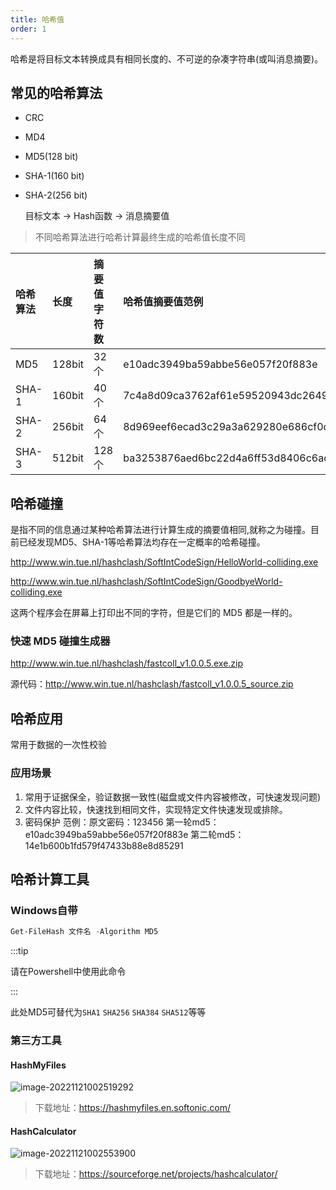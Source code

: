 ```yaml
---
title: 哈希值
order: 1
---
```




哈希是将目标文本转换成具有相同长度的、不可逆的杂凑字符串(或叫消息摘要)。

## 常见的哈希算法

- CRC

- MD4

- MD5(128 bit)

- SHA-1(160 bit)

- SHA-2(256 bit)

  目标文本 → Hash函数 → 消息摘要值

> 不同哈希算法进行哈希计算最终生成的哈希值长度不同

| 哈希算法 | 长度   | 摘要值字符数 | 哈希值摘要值范例                                             |
| :------- | :----- | :----------- | :----------------------------------------------------------- |
| MD5      | 128bit | 32个         | e10adc3949ba59abbe56e057f20f883e                             |
| SHA-1    | 160bit | 40个         | 7c4a8d09ca3762af61e59520943dc26494f8941b                     |
| SHA-2    | 256bit | 64个         | 8d969eef6ecad3c29a3a629280e686cf0c3f5d5a86aff3ca12020c923adc6c92 |
| SHA-3    | 512bit | 128个        | ba3253876aed6bc22d4a6ff53d8406c6ad864195ed144ab5c87621b6c233b548baeae6956df346ec8c17f5ea10f35ee3cbc514797ed7ddd3145464e2a0bab413 |

## 哈希碰撞

是指不同的信息通过某种哈希算法进行计算生成的摘要值相同,就称之为碰撞。目前已经发现MD5、SHA-1等哈希算法均存在一定概率的哈希碰撞。

http://www.win.tue.nl/hashclash/SoftIntCodeSign/HelloWorld-colliding.exe

http://www.win.tue.nl/hashclash/SoftIntCodeSign/GoodbyeWorld-colliding.exe

这两个程序会在屏幕上打印出不同的字符，但是它们的 MD5 都是一样的。

### 快速 MD5 碰撞生成器

http://www.win.tue.nl/hashclash/fastcoll_v1.0.0.5.exe.zip

源代码：http://www.win.tue.nl/hashclash/fastcoll_v1.0.0.5_source.zip

## 哈希应用

常用于数据的一次性校验

### 应用场景

1. 常用于证据保全，验证数据一致性(磁盘或文件内容被修改，可快速发现问题)
2. 文件内容比较，快速找到相同文件，实现特定文件快速发现或排除。
3. 密码保护
   范例：原文密码：123456
   第一轮md5：e10adc3949ba59abbe56e057f20f883e
   第二轮md5：14e1b600b1fd579f47433b88e8d85291

## 哈希计算工具

### Windows自带

```powershell
Get-FileHash 文件名 -Algorithm MD5
```

:::tip

请在Powershell中使用此命令

:::

此处MD5可替代为`SHA1` `SHA256` `SHA384` `SHA512`等等

### 第三方工具

#### HashMyFiles

![image-20221121002519292](https://bu.dusays.com/2022/11/21/637a54e942152.png)

> 下载地址：https://hashmyfiles.en.softonic.com/

#### HashCalculator

![image-20221121002553900](https://bu.dusays.com/2022/11/21/637a550bd8732.png)

> 下载地址：https://sourceforge.net/projects/hashcalculator/

